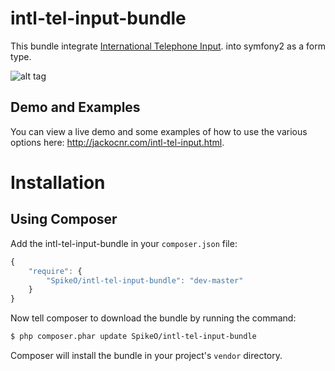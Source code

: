 intl-tel-input-bundle
=====================

This bundle integrate [International Telephone Input](https://github.com/Bluefieldscom/intl-tel-input). into symfony2 as a form type.

![alt tag](https://raw.githubusercontent.com/SpikeO/intl-tel-input-bundle/master/screenshot.png)


## Demo and Examples
You can view a live demo and some examples of how to use the various options here: http://jackocnr.com/intl-tel-input.html.



Installation
============

## Using Composer

Add the intl-tel-input-bundle in your `composer.json` file:

```js
{
    "require": {
        "SpikeO/intl-tel-input-bundle": "dev-master"
    }
}
```

Now tell composer to download the bundle by running the command:

``` bash
$ php composer.phar update SpikeO/intl-tel-input-bundle
```

Composer will install the bundle in your project's `vendor` directory.
